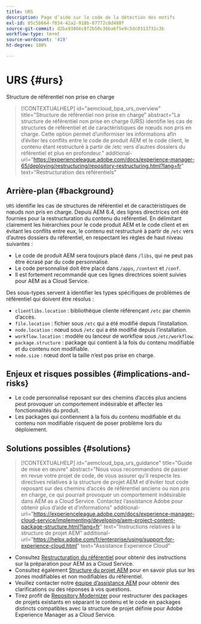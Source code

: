 ```yaml
---
title: URS
description: Page d’aide sur le code de la détection des motifs
exl-id: 05c5b664-f034-42a2-918b-07772c8d480f
source-git-commit: d2ba93866c8f2b50c36ba6f5e9c5dc0313731c3b
workflow-type: tm+mt
source-wordcount: '419'
ht-degree: 100%

---
```


# URS {#urs}

Structure de référentiel non prise en charge

>[!CONTEXTUALHELP]
>id="aemcloud_bpa_urs_overview"
>title="Structure de référentiel non prise en charge"
>abstract="La structure de référentiel non prise en charge (URS) identifie les cas de structures de référentiel et de caractéristiques de nœuds non pris en charge. Cette option permet d’uniformiser les informations afin d’éviter les conflits entre le code de produit AEM et le code client, le contenu étant restructuré à partir de /etc vers d’autres dossiers du référentiel et plus en profondeur."
>additional-url="https://experienceleague.adobe.com/docs/experience-manager-65/deploying/restructuring/repository-restructuring.html?lang=fr" text="Restructuration des référentiels"

## Arrière-plan {#background}

`URS` identifie les cas de structures de référentiel et de caractéristiques de nœuds non pris en charge. Depuis AEM 6.4, des lignes directrices ont été fournies pour la restructuration du contenu du référentiel. En délimitant clairement les hiérarchies pour le code produit AEM et le code client et en évitant les conflits entre eux, le contenu est restructuré à partir de `/etc` vers d’autres dossiers du référentiel, en respectant les règles de haut niveau suivantes :

* Le code de produit AEM sera toujours placé dans `/libs`, qui ne peut pas être écrasé par du code personnalisé.
* Le code personnalisé doit être placé dans `/apps`, `/content` et `/conf`.
* Il est fortement recommandé que ces lignes directrices soient suivies pour AEM as a Cloud Service.

Des sous-types servent à identifier les types spécifiques de problèmes de référentiel qui doivent être résolus :
* `clientlibs.location` : bibliothèque cliente référençant `/etc` par chemin d’accès.
* `file.location` : fichier sous `/etc` qui a été modifié depuis l’installation.
* `node.location` : nœud sous `/etc` qui a été modifié depuis l’installation.
* `workflow.location` : modèle ou lanceur de workflow sous `/etc/workflow`.
* `package.structure` : package qui contient à la fois du contenu modifiable et du contenu non modifiable.
* `node.size` : nœud dont la taille n’est pas prise en charge.

## Enjeux et risques possibles {#implications-and-risks}

* Le code personnalisé reposant sur des chemins d’accès plus anciens peut provoquer un comportement indésirable et affecter les fonctionnalités du produit.
* Les packages qui contiennent à la fois du contenu modifiable et du contenu non modifiable risquent de poser problème lors du déploiement.

## Solutions possibles {#solutions}

>[!CONTEXTUALHELP]
>id="aemcloud_bpa_urs_guidance"
>title="Guide de mise en œuvre"
>abstract="Nous vous recommandons de passer en revue votre projet de code, de vous assurer qu’il respecte les directives relatives à la structure de projet AEM et d’éviter tout code reposant sur des chemins d’accès de référentiel anciens ou non pris en charge, ce qui pourrait provoquer un comportement indésirable dans AEM as a Cloud Service. Contactez l’assistance Adobe pour obtenir plus d’aide et d’informations"
>additional-url="https://experienceleague.adobe.com/docs/experience-manager-cloud-service/implementing/developing/aem-project-content-package-structure.html?lang=fr" text="Instructions relatives à la structure de projet AEM"
>additional-url="https://helpx.adobe.com/fr/enterprise/using/support-for-experience-cloud.html" text="Assistance Experience Cloud"

* Consultez [Restructuration du référentiel](https://experienceleague.adobe.com/docs/experience-manager-65/deploying/restructuring/repository-restructuring.html?lang=fr) pour obtenir des instructions sur la préparation pour AEM as a Cloud Service.
* Consultez également [Structure du projet AEM](https://experienceleague.adobe.com/docs/experience-manager-cloud-service/implementing/developing/aem-project-content-package-structure.html?lang=fr) pour en savoir plus sur les zones modifiables et non modifiables du référentiel.
* Veuillez contacter notre [équipe d’assistance AEM](https://helpx.adobe.com/fr/enterprise/using/support-for-experience-cloud.html) pour obtenir des clarifications ou des réponses à vos questions.
* Tirez profit de [Repository Modernizer](https://experienceleague.adobe.com/docs/experience-manager-cloud-service/moving/refactoring-tools/repo-modernizer.html?lang=fr#refactoring-tools) pour restructurer des packages de projets existants en séparant le contenu et le code en packages distincts compatibles avec la structure de projet définie pour Adobe Experience Manager as a Cloud Service.
